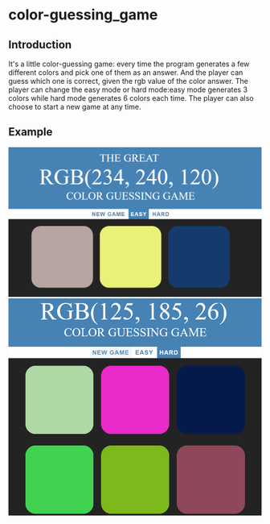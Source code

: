 # color-guessing_game

## Introduction
It's a little color-guessing game: every time the program generates a few different colors and pick one of them as an answer. And the player can guess which one is correct, given the rgb value of the color answer.
The player can change the easy mode or hard mode:easy mode generates 3 colors while hard mode generates 6 colors each time.
The player can also choose to start a new game at any time.
## Example
![easymode](https://github.com/NingyuanZhang/color-guessing_game/blob/master/Screenshots/easymode.PNG)
![hardmode](https://github.com/NingyuanZhang/color-guessing_game/raw/master/Screenshots/hardmode.png)


